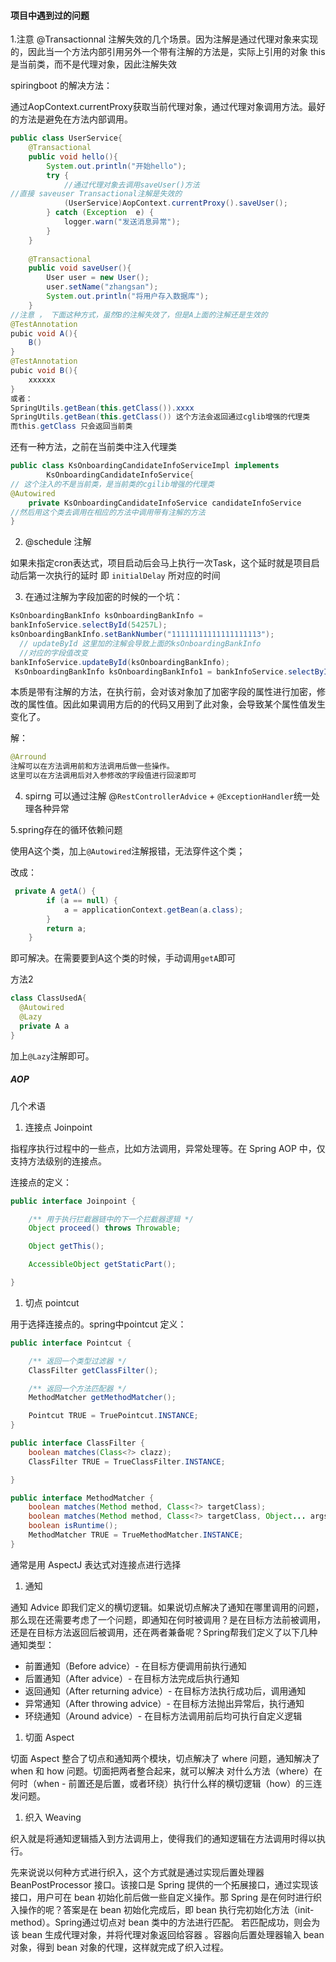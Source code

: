 #### 项目中遇到过的问题

1.注意 @Transactionnal 注解失效的几个场景。因为注解是通过代理对象来实现的，因此当一个方法内部引用另外一个带有注解的方法是，实际上引用的对象 this 是当前类，而不是代理对象，因此注解失效

spiringboot 的解决方法：

通过AopContext.currentProxy获取当前代理对象，通过代理对象调用方法。最好的方法是避免在方法内部调用。

```java
public class UserService{
    @Transactional
    public void hello(){
        System.out.println("开始hello");
        try {
            //通过代理对象去调用saveUser()方法   
//直接 saveuser Transactional注解是失效的        
            (UserService)AopContext.currentProxy().saveUser();
        } catch (Exception  e) {
            logger.warn("发送消息异常");
        }
    }
    
    @Transactional
    public void saveUser(){
        User user = new User();
        user.setName("zhangsan");
        System.out.println("将用户存入数据库");
    }
//注意 ， 下面这种方式，虽然B的注解失效了，但是A上面的注解还是生效的
@TestAnnotation
pubic void A(){
	B()
}
@TestAnnotation
pubic void B(){
	xxxxxx
}
或者：
SpringUtils.getBean(this.getClass()).xxxx
SpringUtils.getBean(this.getClass()) 这个方法会返回通过cglib增强的代理类
而this.getClass 只会返回当前类

```

还有一种方法，之前在当前类中注入代理类

```java
public class KsOnboardingCandidateInfoServiceImpl implements
        KsOnboardingCandidateInfoService{
// 这个注入的不是当前类，是当前类的cgilib增强的代理类		
@Autowired
    private KsOnboardingCandidateInfoService candidateInfoService
//然后用这个类去调用在相应的方法中调用带有注解的方法
}
```

2. @schedule 注解 

如果未指定cron表达式，项目启动后会马上执行一次Task，这个延时就是项目启动后第一次执行的延时 即 `initialDelay` 所对应的时间

3. 在通过注解为字段加密的时候的一个坑：

```java
KsOnboardingBankInfo ksOnboardingBankInfo = 
bankInfoService.selectById(54257L);
ksOnboardingBankInfo.setBankNumber("11111111111111111113");
  // updateById 这里加的注解会导致上面的ksOnboardingBankInfo
  //对应的字段值改变
bankInfoService.updateById(ksOnboardingBankInfo);
 KsOnboardingBankInfo ksOnboardingBankInfo1 = bankInfoService.selectById(54257L);
```

本质是带有注解的方法，在执行前，会对该对象加了加密字段的属性进行加密，修改的属性值。因此如果调用方后的的代码又用到了此对象，会导致某个属性值发生变化了。

解：

```java
@Arround 
注解可以在方法调用前和方法调用后做一些操作。
这里可以在方法调用后对入参修改的字段值进行回滚即可
```

4. spirng 可以通过注解 @`RestControllerAdvice`  + `@ExceptionHandler`统一处理各种异常

5.spring存在的循环依赖问题

使用A这个类，加上``@Autowired``注解报错，无法穿件这个类；

改成：

```java
 private A getA() {
        if (a == null) {
            a = applicationContext.getBean(a.class);
        }
        return a;
    }
```

即可解决。在需要要到A这个类的时候，手动调用``getA``即可

方法2

```java
class ClassUsedA{
  @Autowired
  @Lazy
  private A a
}
```

加上``@Lazy``注解即可。



##### AOP

几个术语

1. 连接点  Joinpoint

指程序执行过程中的一些点，比如方法调用，异常处理等。在 Spring AOP 中，仅支持方法级别的连接点。

连接点的定义：

```java
public interface Joinpoint {

    /** 用于执行拦截器链中的下一个拦截器逻辑 */
    Object proceed() throws Throwable;

    Object getThis();

    AccessibleObject getStaticPart();

}
```

1. 切点  pointcut

用于选择连接点的。spring中pointcut 定义：

```java
public interface Pointcut {

    /** 返回一个类型过滤器 */
    ClassFilter getClassFilter();

    /** 返回一个方法匹配器 */
    MethodMatcher getMethodMatcher();

    Pointcut TRUE = TruePointcut.INSTANCE;
}

public interface ClassFilter {
    boolean matches(Class<?> clazz);
    ClassFilter TRUE = TrueClassFilter.INSTANCE;

}

public interface MethodMatcher {
    boolean matches(Method method, Class<?> targetClass);
    boolean matches(Method method, Class<?> targetClass, Object... args);
    boolean isRuntime();
    MethodMatcher TRUE = TrueMethodMatcher.INSTANCE;
}
```

通常是用 AspectJ 表达式对连接点进行选择

1. 通知

通知 Advice 即我们定义的横切逻辑。如果说切点解决了通知在哪里调用的问题，那么现在还需要考虑了一个问题，即通知在何时被调用？是在目标方法前被调用，还是在目标方法返回后被调用，还在两者兼备呢？Spring帮我们定义了以下几种通知类型：

- 前置通知（Before advice）- 在目标方便调用前执行通知
- 后置通知（After advice）- 在目标方法完成后执行通知
- 返回通知（After returning advice）- 在目标方法执行成功后，调用通知
- 异常通知（After throwing advice）- 在目标方法抛出异常后，执行通知
- 环绕通知（Around advice）- 在目标方法调用前后均可执行自定义逻辑
1. 切面 Aspect

切面 Aspect 整合了切点和通知两个模块，切点解决了 where 问题，通知解决了 when 和 how 问题。切面把两者整合起来，就可以解决 对什么方法（where）在何时（when - 前置还是后置，或者环绕）执行什么样的横切逻辑（how）的三连发问题。

1. 织入  Weaving

织入就是将通知逻辑插入到方法调用上，使得我们的通知逻辑在方法调用时得以执行。

先来说说以何种方式进行织入，这个方式就是通过实现后置处理器 BeanPostProcessor 接口。该接口是 Spring 提供的一个拓展接口，通过实现该接口，用户可在 bean 初始化前后做一些自定义操作。那 Spring 是在何时进行织入操作的呢？答案是在 bean 初始化完成后，即 bean 执行完初始化方法（init-method）。Spring通过切点对 bean 类中的方法进行匹配。 若匹配成功，则会为该 bean 生成代理对象，并将代理对象返回给容器 。容器向后置处理器输入 bean 对象，得到 bean 对象的代理，这样就完成了织入过程。

